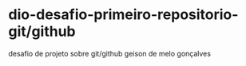 # dio-desafio-primeiro-repositorio-git/github
desafio de projeto sobre git/github
geison de melo gonçalves
